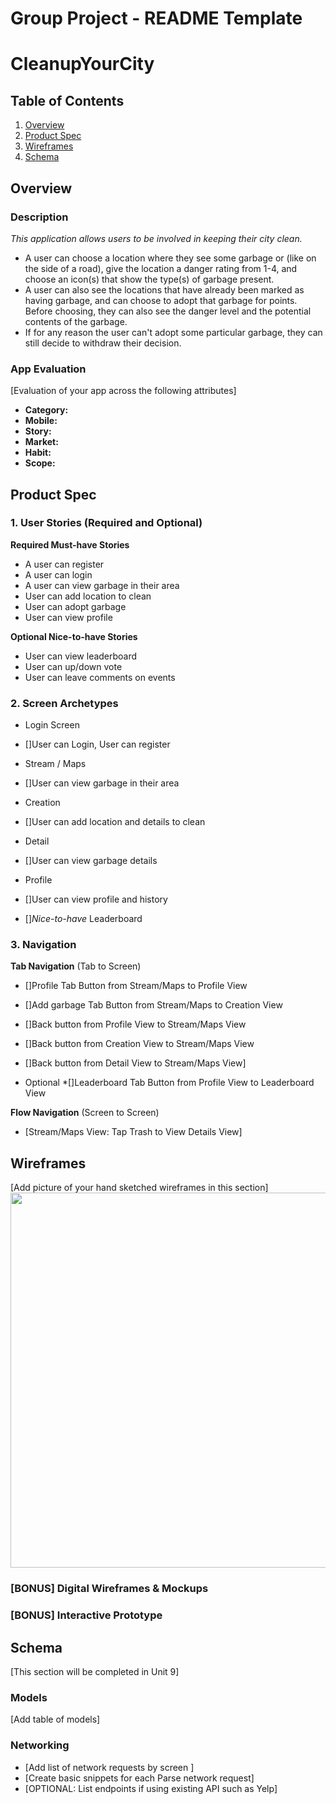 Group Project - README Template
===

# CleanupYourCity

## Table of Contents
1. [Overview](#Overview)
1. [Product Spec](#Product-Spec)
1. [Wireframes](#Wireframes)
2. [Schema](#Schema)

## Overview
### Description
*This application allows users to be involved in keeping their city clean.* 
- A user can choose a location where they see some garbage or (like on 
the side of a road), give the location a danger rating from 1-4, and choose 
an icon(s) that show the type(s) of garbage present.
- A user can also see the locations that have already been marked as
having garbage, and can choose to adopt that garbage for points. Before 
choosing, they can also see the danger level and the potential contents of
the garbage.
- If for any reason the user can't adopt some particular garbage, they can 
still decide to withdraw their decision.

### App Evaluation
[Evaluation of your app across the following attributes]
- **Category:**
- **Mobile:**
- **Story:**
- **Market:**
- **Habit:**
- **Scope:**

## Product Spec

### 1. User Stories (Required and Optional)

**Required Must-have Stories**

* A user can register
* A user can login
* A user can view garbage in their area
* User can add location to clean
* User can adopt garbage
* User can view profile

**Optional Nice-to-have Stories**

* User can view leaderboard
* User can up/down vote
* User can leave comments on events

### 2. Screen Archetypes

* Login Screen
* []User can Login, User can register

* Stream / Maps
* []User can view garbage in their area

* Creation
* []User can add location and details to clean

* Detail
* []User can view garbage details

* Profile
* []User can view profile and history
* []*Nice-to-have* Leaderboard


### 3. Navigation

**Tab Navigation** (Tab to Screen)

* []Profile Tab Button from Stream/Maps to Profile View
* []Add garbage Tab Button from Stream/Maps to Creation View
* []Back button from Profile View to Stream/Maps View
* []Back button from Creation View to Stream/Maps View
* []Back button from Detail View to Stream/Maps View]

* Optional 
*[]Leaderboard Tab Button from Profile View to Leaderboard View


**Flow Navigation** (Screen to Screen)

* [Stream/Maps View: Tap Trash to View Details View]



## Wireframes
[Add picture of your hand sketched wireframes in this section]
<img src="https://cdn1.imggmi.com/uploads/2019/4/3/b0691050281f4f96915836faa49b91c4-prev.jpg"  width=600>

### [BONUS] Digital Wireframes & Mockups

### [BONUS] Interactive Prototype

## Schema 
[This section will be completed in Unit 9]
### Models
[Add table of models]
### Networking
- [Add list of network requests by screen ]
- [Create basic snippets for each Parse network request]
- [OPTIONAL: List endpoints if using existing API such as Yelp]
